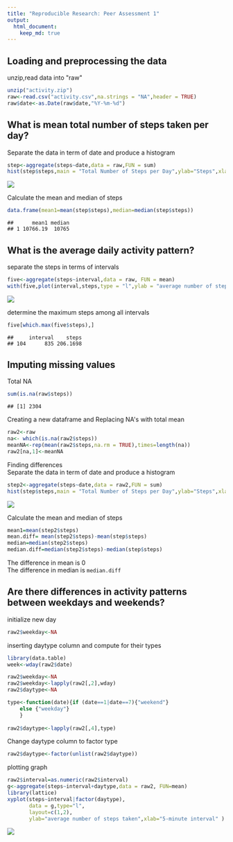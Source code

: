 ```yaml
---
title: "Reproducible Research: Peer Assessment 1"
output: 
  html_document:
    keep_md: true
---
```



## Loading and preprocessing the data
unzip,read data into "raw"


```r
unzip("activity.zip")
raw<-read.csv("activity.csv",na.strings = "NA",header = TRUE)
raw$date<-as.Date(raw$date,"%Y-%m-%d")
```


## What is mean total number of steps taken per day?
Separate the data in term of date and produce a histogram

```r
step<-aggregate(steps~date,data = raw,FUN = sum)
hist(step$steps,main = "Total Number of Steps per Day",ylab="Steps",xlab = "Date")  
```

![](PA1_template_files/figure-html/unnamed-chunk-2-1.png)<!-- -->


Calculate the mean and median of steps

```r
data.frame(mean1=mean(step$steps),median=median(step$steps))
```

```
##      mean1 median
## 1 10766.19  10765
```



## What is the average daily activity pattern?
separate the steps in terms of intervals

```r
five<-aggregate(steps~interval,data = raw, FUN = mean)
with(five,plot(interval,steps,type = "l",ylab = "average number of steps taken",xlab = '5-minute interval' ))  
```

![](PA1_template_files/figure-html/unnamed-chunk-4-1.png)<!-- -->
  
  determine the maximum steps among all intervals


```r
five[which.max(five$steps),]
```

```
##     interval    steps
## 104      835 206.1698
```
## Imputing missing values
Total NA

```r
sum(is.na(raw$steps))
```

```
## [1] 2304
```
Creating a new dataframe and Replacing NA's with total mean

```r
raw2<-raw
na<- which(is.na(raw2$steps))
meanNA<-rep(mean(raw2$steps,na.rm = TRUE),times=length(na))
raw2[na,1]<-meanNA
```
Finding differences  
Separate the data in term of date and produce a histogram  

```r
step2<-aggregate(steps~date,data = raw2,FUN = sum)
hist(step$steps,main = "Total Number of Steps per Day",ylab="Steps",xlab = "Date")  
```

![](PA1_template_files/figure-html/unnamed-chunk-8-1.png)<!-- -->

  
  Calculate the mean and median of steps

```r
mean1=mean(step2$steps)
mean.diff= mean(step2$steps)-mean(step$steps)
median=median(step2$steps)
median.diff=median(step2$steps)-median(step$steps)
```
The difference in mean is 0  
The difference in median is `median.diff`

## Are there differences in activity patterns between weekdays and weekends?  
initialize new day

```r
raw2$weekday<-NA
```
inserting daytype column and compute for their types

```r
library(data.table)
week<-wday(raw2$date)

raw2$weekday<-NA
raw2$weekday<-lapply(raw2[,2],wday)
raw2$daytype<-NA

type<-function(date){if (date==1|date==7){"weekend"}
    else {"weekday"}
    }
   
raw2$daytype<-lapply(raw2[,4],type)
```
Change daytype column to factor type

```r
raw2$daytype<-factor(unlist(raw2$daytype))
```

plotting graph

```r
raw2$interval=as.numeric(raw2$interval)
g<-aggregate(steps~interval+daytype,data = raw2, FUN=mean)
library(lattice)
xyplot(steps~interval|factor(daytype),
       data = g,type="l",
       layout=c(1,2),
       ylab="average number of steps taken",xlab="5-minute interval" )
```

![](PA1_template_files/figure-html/last-1.png)<!-- -->


